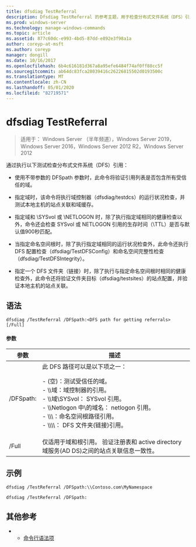 ```yaml
---
title: dfsdiag TestReferral
description: Dfsdiag TestReferral 的参考主题，用于检查分布式文件系统（DFS）引用。
ms.prod: windows-server
ms.technology: manage-windows-commands
ms.topic: article
ms.assetid: 877c60dc-e993-4bd5-87dd-e892e3f98a1a
author: coreyp-at-msft
ms.author: coreyp
manager: dongill
ms.date: 10/16/2017
ms.openlocfilehash: 6b4c616181d367a8a95efe6484f74af0ff88cc5f
ms.sourcegitcommit: ab64dc83fca28039416c26226815502d0193500c
ms.translationtype: MT
ms.contentlocale: zh-CN
ms.lasthandoff: 05/01/2020
ms.locfileid: "82719571"
---
```

# <a name="dfsdiag-testreferral"></a>dfsdiag TestReferral

> 适用于： Windows Server （半年频道），Windows Server 2019，Windows Server 2016，Windows Server 2012 R2，Windows Server 2012

通过执行以下测试检查分布式文件系统（DFS）引用：

- 使用不带参数的 DFSpath 参数时，此命令将验证引用列表是否包含所有受信任的域。

- 指定域时，该命令将执行域控制器（dfsdiag/testdcs）的运行状况检查，并测试本地主机的站点关联和域缓存。

- 指定域和 \SYSvol 或 \NETLOGON 时，除了执行指定域相同的健康检查以外，命令还会检查 SYSvol 或 NETLOGON 引用的生存时间（\TTL）是否与默认值900秒匹配。

- 当指定命名空间根时，除了执行指定域相同的运行状况检查外，此命令还执行 DFS 配置检查（dfsdiag/TestDFSConfig）和命名空间完整性检查（dfsdiag/TestDFSIntegrity）。

- 指定一个 DFS 文件夹（链接）时，除了执行与指定命名空间根时相同的健康检查外，此命令还将验证文件夹目标（dfsdiag/testsites）的站点配置，并验证本地主机的站点关联。

## <a name="syntax"></a>语法

```
dfsdiag /TestReferral /DFSpath:<DFS path for getting referrals> [/Full]
```

#### <a name="parameters"></a>参数

|参数|描述|
|-------|--------|
| /DFSpath:<path for getting referrals>|此 DFS 路径可以是以下项之一：<p>-   \(空\)：测试受信任的域。<br />-   \\\\域：域控制器的引用。<br />-   \\\\域\\SYSvol： SYSvol 引用。<br />-   \\\\Netlogon 中\\的域名： netlogon 引用。<br />-   \\\\<Domain or server>\\<Namespace Root>：命名空间根路径引用。<br />-   \\\\<Domain or server>\\<Namespace root>\\<DFS folder>： DFS 文件夹\(链接\)引用。|
|/Full|仅适用于域和根引用。 验证注册表和 active directory 域服务\(AD DS\)之间的站点关联信息一致性。|

## <a name="examples"></a>示例

```
dfsdiag /TestReferral /DFSpath:\\Contoso.com\MyNamespace
```

```
dfsdiag /TestReferral /DFSpath:
```

## <a name="additional-references"></a>其他参考

-   - [命令行语法项](command-line-syntax-key.md)


